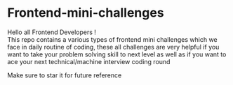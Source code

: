# Frontend-mini-challenges
Hello all Frontend Developers ! <br/>
This repo contains a various types of frontend mini challenges which we face in daily routine of coding, these all challenges are very helpful if you want to take your problem solving skill to next level as well as if you want to ace your next technical/machine interview coding round

Make sure to star it for future reference
